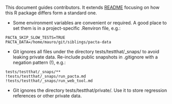 
This document guides contributors. It extends
[README](https://github.com/2DegreesInvesting/pactaCore/blob/main/README.md)
focusing on how this R package differs form a standard one.

-   Some environment variables are convenient or required. A good place
    to set them is in a project-specific .Renviron file, e.g.:

<!-- -->

    PACTA_SKIP_SLOW_TESTS=TRUE
    PACTA_DATA=/home/mauro/git/siblings/pacta-data

-   Git ignores all files under the directory tests/testthat/\_snaps/ to
    avoid leaking private data. Re-include public snapshots in
    .gitignore with a negation pattern (!), e.g.:

<!-- -->

    tests/testthat/_snaps/**
    !tests/testthat/_snaps/run_pacta.md
    !tests/testthat/_snaps/run_web_tool.md

-   Git ignores the directory tests/testthat/private/. Use it to store
    regression references or other private data.
